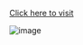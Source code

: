 <a href="https://prasanthpradeep.github.io/mulearn_biography/">Click here to visit</a>

![image](https://github.com/PrasanthPradeep/mulearn_biography/assets/78849206/9f24dddf-9f8e-4761-b498-85096bbef884)
